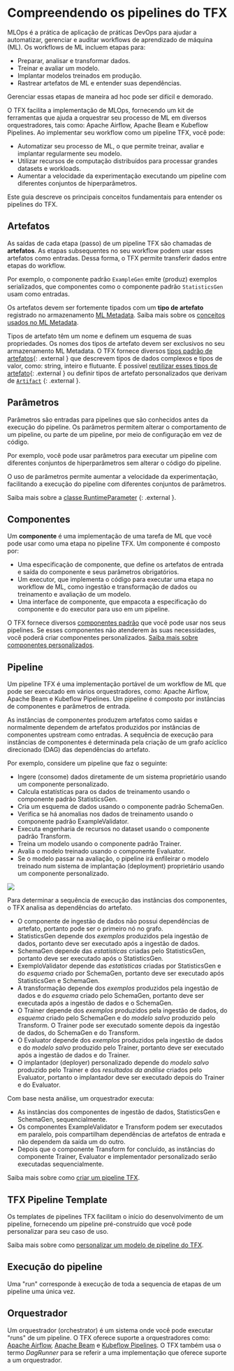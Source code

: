 # Compreendendo os pipelines do TFX

MLOps é a prática de aplicação de práticas DevOps para ajudar a automatizar, gerenciar e auditar workflows de aprendizado de máquina (ML). Os workflows de ML incluem etapas para:

- Preparar, analisar e transformar dados.
- Treinar e avaliar um modelo.
- Implantar modelos treinados em produção.
- Rastrear artefatos de ML e entender suas dependências.

Gerenciar essas etapas de maneira ad hoc pode ser difícil e demorado.

O TFX facilita a implementação de MLOps, fornecendo um kit de ferramentas que ajuda a orquestrar seu processo de ML em diversos orquestradores, tais como: Apache Airflow, Apache Beam e Kubeflow Pipelines. Ao implementar seu workflow como um pipeline TFX, você pode:

- Automatizar seu processo de ML, o que permite treinar, avaliar e implantar regularmente seu modelo.
- Utilizar recursos de computação distribuídos para processar grandes datasets e workloads.
- Aumentar a velocidade da experimentação executando um pipeline com diferentes conjuntos de hiperparâmetros.

Este guia descreve os principais conceitos fundamentais para entender os pipelines do TFX.

## Artefatos

As saídas de cada etapa (passo) de um pipeline TFX são chamadas de **artefatos**. As etapas subsequentes no seu workflow podem usar esses artefatos como entradas. Dessa forma, o TFX permite transferir dados entre etapas do workflow.

Por exemplo, o componente padrão `ExampleGen` emite (produz) exemplos serializados, que componentes como o componente padrão `StatisticsGen` usam como entradas.

Os artefatos devem ser fortemente tipados com um **tipo de artefato** registrado no armazenamento [ML Metadata](mlmd.md). Saiba mais sobre os [conceitos usados no ML Metadata](mlmd.md#concepts).

Tipos de artefato têm um nome e definem um esquema de suas propriedades. Os nomes dos tipos de artefato devem ser exclusivos no seu armazenamento ML Metadata. O TFX fornece diversos [tipos padrão de artefatos](https://github.com/tensorflow/tfx/blob/master/tfx/types/standard_artifacts.py){: .external } que descrevem tipos de dados complexos e tipos de valor, como: string, inteiro e flutuante. É possível [reutilizar esses tipos de artefato](https://github.com/tensorflow/tfx/blob/master/tfx/types/standard_artifacts.py){: .external } ou definir tipos de artefato personalizados que derivam de [`Artifact`](https://github.com/tensorflow/tfx/blob/master/tfx/types/artifact.py) {: .external }.

## Parâmetros

Parâmetros são entradas para pipelines que são conhecidos antes da execução do pipeline. Os parâmetros permitem alterar o comportamento de um pipeline, ou parte de um pipeline, por meio de configuração em vez de código.

Por exemplo, você pode usar parâmetros para executar um pipeline com diferentes conjuntos de hiperparâmetros sem alterar o código do pipeline.

O uso de parâmetros permite aumentar a velocidade da experimentação, facilitando a execução do pipeline com diferentes conjuntos de parâmetros.

Saiba mais sobre a [classe RuntimeParameter](https://github.com/tensorflow/tfx/blob/master/tfx/orchestration/data_types.py) {: .external }.

## Componentes

Um **componente** é uma implementação de uma tarefa de ML que você pode usar como uma etapa no pipeline TFX. Um componente é composto por:

- Uma especificação de componente, que define os artefatos de entrada e saída do componente e seus parâmetros obrigatórios.
- Um executor, que implementa o código para executar uma etapa no workflow de ML, como ingestão e transformação de dados ou treinamento e avaliação de um modelo.
- Uma interface de componente, que empacota a especificação do componente e do executor para uso em um pipeline.

O TFX fornece diversos [componentes padrão](index.md#tfx-standard-components) que você pode usar nos seus pipelines. Se esses componentes não atenderem às suas necessidades, você poderá criar componentes personalizados. [Saiba mais sobre componentes personalizados](understanding_custom_components.md).

## Pipeline

Um pipeline TFX é uma implementação portável de um workflow de ML que pode ser executado em vários orquestradores, como: Apache Airflow, Apache Beam e Kubeflow Pipelines. Um pipeline é composto por instâncias de componentes e parâmetros de entrada.

As instâncias de componentes produzem artefatos como saídas e normalmente dependem de artefatos produzidos por instâncias de componentes upstream como entradas. A sequência de execução para instâncias de componentes é determinada pela criação de um grafo acíclico direcionado (DAG) das dependências do artefato.

Por exemplo, considere um pipeline que faz o seguinte:

- Ingere (consome) dados diretamente de um sistema proprietário usando um componente personalizado.
- Calcula estatísticas para os dados de treinamento usando o componente padrão StatisticsGen.
- Cria um esquema de dados usando o componente padrão SchemaGen.
- Verifica se há anomalias nos dados de treinamento usando o componente padrão ExampleValidator.
- Executa engenharia de recursos no dataset usando o componente padrão Transform.
- Treina um modelo usando o componente padrão Trainer.
- Avalia o modelo treinado usando o componente Evaluator.
- Se o modelo passar na avaliação, o pipeline irá enfileirar o modelo treinado num sistema de implantação (deployment) proprietário usando um componente personalizado.

![](images/tfx_pipeline_graph.svg)

Para determinar a sequência de execução das instâncias dos componentes, o TFX analisa as dependências do artefato.

- O componente de ingestão de dados não possui dependências de artefato, portanto pode ser o primeiro nó no grafo.
- StatisticsGen depende dos *exemplos* produzidos pela ingestão de dados, portanto deve ser executado após a ingestão de dados.
- SchemaGen depende das *estatísticas* criadas pelo StatisticsGen, portanto deve ser executado após o StatisticsGen.
- ExemploValidator depende das *estatísticas* criadas por StatisticsGen e do *esquema* criado por SchemaGen, portanto deve ser executado após StatisticsGen e SchemaGen.
- A transformação depende dos *exemplos* produzidos pela ingestão de dados e do *esquema* criado pelo SchemaGen, portanto deve ser executada após a ingestão de dados e o SchemaGen.
- O Trainer depende dos *exemplos* produzidos pela ingestão de dados, do *esquema* criado pelo SchemaGen e do *modelo salvo* produzido pelo Transform. O Trainer pode ser executado somente depois da ingestão de dados, do SchemaGen e do Transform.
- O Evaluator depende dos *exemplos* produzidos pela ingestão de dados e do *modelo salvo* produzido pelo Trainer, portanto deve ser executado após a ingestão de dados e do Trainer.
- O implantador (deployer) personalizado depende do *modelo salvo* produzido pelo Trainer e dos *resultados da análise* criados pelo Evaluator, portanto o implantador deve ser executado depois do Trainer e do Evaluator.

Com base nesta análise, um orquestrador executa:

- As instâncias dos componentes de ingestão de dados, StatisticsGen e SchemaGen, sequencialmente.
- Os componentes ExampleValidator e Transform podem ser executados em paralelo, pois compartilham dependências de artefatos de entrada e não dependem da saída um do outro.
- Depois que o componente Transform for concluído, as instâncias do componente Trainer, Evaluator e implementador personalizado serão executadas sequencialmente.

Saiba mais sobre como [criar um pipeline TFX](build_tfx_pipeline.md).

## TFX Pipeline Template

Os templates de pipelines TFX facilitam o início do desenvolvimento de um pipeline, fornecendo um pipeline pré-construído que você pode personalizar para seu caso de uso.

Saiba mais sobre como [personalizar um modelo de pipeline do TFX](build_tfx_pipeline.md#pipeline-templates).

## Execução do pipeline

Uma "run" corresponde à execução de toda a sequencia de etapas de um pipeline uma única vez.

## Orquestrador

Um orquestrador (orchestrator) é um sistema onde você pode executar "runs" de um pipeline. O TFX oferece suporte a orquestradores como: [Apache Airflow](airflow.md), [Apache Beam](beam.md) e [Kubeflow Pipelines](kubeflow.md). O TFX também usa o termo *DagRunner* para se referir a uma implementação que oferece suporte a um orquestrador.
